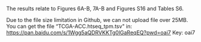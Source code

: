 The results relate to Figures 6A-B, 7A-B and Figures S16 and Tables S6.

Due to the file size limitation in Github, we can not upload file over 25MB. You can get the file “TCGA-ACC.htseq_tpm.tsv" in: https://pan.baidu.com/s/1Wgg5aQDRVKKTg0lGaReqEQ?pwd=oai7 Key: oai7
